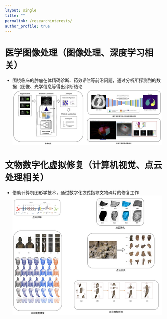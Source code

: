 ```yaml
---
layout: single
title: ""
permalink: /researchinterests/
author_profile: true
---
```

医学图像处理（图像处理、深度学习相关）
===
+ 围绕临床的肿瘤在体精确诊断、药效评估等前沿问题，通过分析所探测到的数据（图像、光学信息等得出诊断结论
![avatar](/images/医学影像.jpg)

文物数字化虚拟修复（计算机视觉、点云处理相关）
===
+ 借助计算机图形学技术，通过数字化方式指导文物碎片的修复工作
![avatar](/images/pointcloud.jpg)
